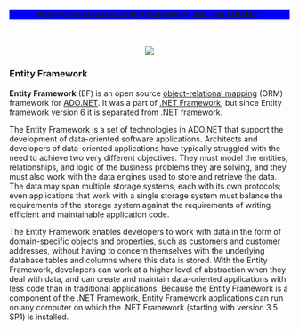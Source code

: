 <h4><p align="center" style="background-color:blue">Work with databases.  Entity Framework, SQL and ADO.NET</p></h4>
</br>
<p align="center">
<img src="https://i-msdn.sec.s-msft.com/dynimg/IC423396.png">
</p>
<h3> Entity Framework</h3>
<p><b>Entity Framework</b> (EF) is an open source <a href="https://en.wikipedia.org/wiki/Object-relational_mapping" title="Object-relational mapping">object-relational mapping</a> (ORM) framework for <a href="https://en.wikipedia.org/wiki/ADO.NET" title="ADO.NET">ADO.NET</a>. It was a part of <a href="https://en.wikipedia.org/wiki/.NET_Framework" title=".NET Framework">.NET Framework</a>, but since Entity framework version 6 it is separated from .NET framework.<p/>
<p>The Entity Framework is a set of technologies in ADO.NET that support the development of data-oriented software applications. Architects and developers of data-oriented applications have typically struggled with the need to achieve two very different objectives. They must model the entities, relationships, and logic of the business problems they are solving, and they must also work with the data engines used to store and retrieve the data. The data may span multiple storage systems, each with its own protocols; even applications that work with a single storage system must balance the requirements of the storage system against the requirements of writing efficient and maintainable application code.</p>
<p>The Entity Framework enables developers to work with data in the form of domain-specific objects and properties, such as customers and customer addresses, without having to concern themselves with the underlying database tables and columns where this data is stored. With the Entity Framework, developers can work at a higher level of abstraction when they deal with data, and can create and maintain data-oriented applications with less code than in traditional applications. Because the Entity Framework is a component of the .NET Framework, Entity Framework applications can run on any computer on which the .NET Framework (starting with version 3.5 SP1) is installed.</p>

